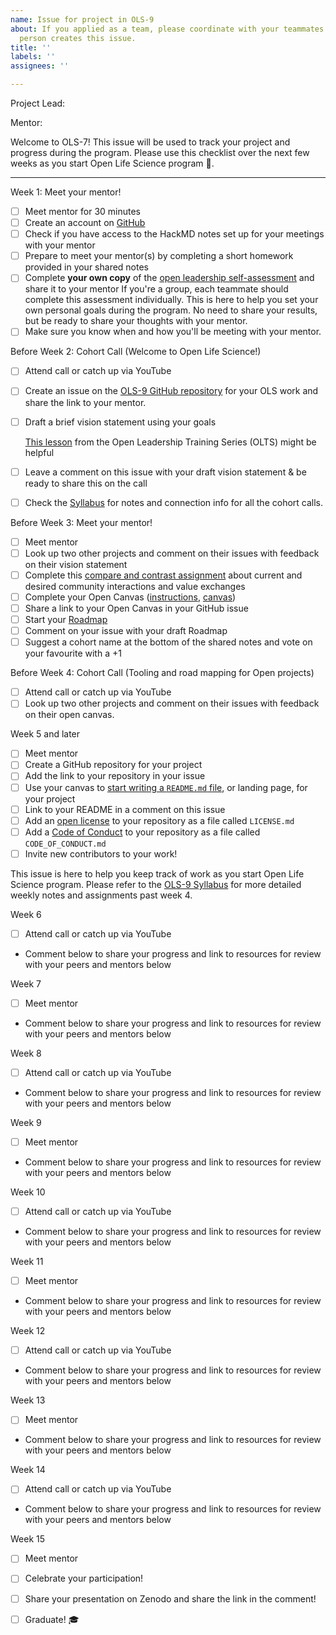 ```yaml
---
name: Issue for project in OLS-9
about: If you applied as a team, please coordinate with your teammates and have one
  person creates this issue.
title: ''
labels: ''
assignees: ''

---
```


<!---
  Create one issue for each project in OLS-9. If you applied as a team, please
  coordinate with your teammates and have one person create this issue.

  Instructions:

  1. Add your project title in the Title field above ^
  2. Add your GitHub username (and your teammates) below --->
Project Lead:

<!---
  3. Add your mentor's GitHub username below --->
Mentor:
<!---
  4. Keep everything below and click 'Submit new issue'  --->

Welcome to OLS-7! This issue will be used to track your project and progress during the program. Please use this checklist over the next few weeks as you start Open Life Science program :tada:.

***

Week 1: Meet your mentor!
- [ ] Meet mentor for 30 minutes 
- [ ] Create an account on [GitHub](https://github.com)
- [ ] Check if you have access to the HackMD notes set up for your meetings with your mentor
- [ ] Prepare to meet your mentor(s) by completing a short homework provided in your shared notes
- [ ] Complete **your own copy** of the [open leadership self-assessment](https://docs.google.com/document/d/1oQgdfj4lPnypAyb9_Ba0Zt7E8J5L6qMvuKwu0wgQsjs/edit?usp=sharing) and share it to your mentor 
  If you're a group, each teammate should complete this assessment individually. This is here to help you set your own personal goals during the program. No need to share your results, but be ready to share your thoughts with your mentor.
- [ ] Make sure you know when and how you'll be meeting with your mentor.

Before Week 2: Cohort Call (Welcome to Open Life Science!)
- [ ] Attend call or catch up via YouTube
- [ ] Create an issue on the [OLS-9 GitHub repository](https://github.com/open-life-science/ols-9/issues/new) for your OLS work and share the link to your mentor.
- [ ] Draft a brief vision statement using your goals

  [This lesson](https://mozilla.github.io/open-leadership-training-series/articles/introduction-to-open-leadership/stating-your-project-vision/) from the Open Leadership Training Series (OLTS) might be helpful

- [ ] Leave a comment on this issue with your draft vision statement & be ready to share this on the call
- [ ] Check the [Syllabus](https://openlifesci.org/ols-9) for notes and connection info for all the cohort calls.

Before Week 3: Meet your mentor!
- [ ] Meet mentor
- [ ] Look up two other projects and comment on their issues with feedback on their vision statement
- [ ] Complete this [compare and contrast assignment](https://docs.google.com/document/d/1ukvqDRIYfvCapVMdE5hWP-0MkLNJ9T65X43O7F336Ac/edit?usp=sharing) about current and desired community interactions and value exchanges
- [ ] Complete your Open Canvas ([instructions](https://mozilla.github.io/open-leadership-training-series/articles/opening-your-project/develop-an-open-project-strategy-with-open-canvas/), [canvas](https://docs.google.com/presentation/d/1MeJo0TyuMg_waLk1J4q9y1aAqKNMuRBlnmxEChSz-cQ/edit?usp=sharing))
- [ ] Share a link to your Open Canvas in your GitHub issue
- [ ] Start your [Roadmap](https://mozilla.github.io/open-leadership-training-series/articles/opening-your-project/start-your-project-roadmap/)
- [ ] Comment on your issue with your draft Roadmap
- [ ] Suggest a cohort name at the bottom of the shared notes and vote on your favourite with a +1

Before Week 4: Cohort Call (Tooling and road mapping for Open projects)
- [ ] Attend call or catch up via YouTube
- [ ] Look up two other projects and comment on their issues with feedback on their open canvas.

Week 5 and later
- [ ] Meet mentor
- [ ] Create a GitHub repository for your project
- [ ] Add the link to your repository in your issue
- [ ] Use your canvas to [start writing a `README.md` file](https://mozilla.github.io/open-leadership-training-series/articles/opening-your-project/write-a-great-project-readme/), or landing page, for your project
- [ ] Link to your README in a comment on this issue
- [ ] Add an [open license](https://mozilla.github.io/open-leadership-training-series/articles/get-your-project-online/sharing-your-work-in-the-open/) to your repository as a file called `LICENSE.md`
- [ ] Add a [Code of Conduct](https://mozilla.github.io/open-leadership-training-series/articles/building-communities-of-contributors/write-a-code-of-conduct/) to your repository as a file called `CODE_OF_CONDUCT.md`
- [ ] Invite new contributors to your work!

This issue is here to help you keep track of work as you start Open Life Science program. Please refer to the [OLS-9 Syllabus](https://openlifesci.org/ols-9) for more detailed weekly notes and assignments past week 4.

Week 6 
- [ ] Attend call or catch up via YouTube
- Comment below to share your progress and link to resources for review with your peers and mentors below

Week 7
- [ ] Meet mentor
- Comment below to share your progress and link to resources for review with your peers and mentors below

Week 8
- [ ] Attend call or catch up via YouTube
- Comment below to share your progress and link to resources for review with your peers and mentors below

Week 9
- [ ] Meet mentor
- Comment below to share your progress and link to resources for review with your peers and mentors below

Week 10
- [ ] Attend call or catch up via YouTube
- Comment below to share your progress and link to resources for review with your peers and mentors below

Week 11
- [ ] Meet mentor
- Comment below to share your progress and link to resources for review with your peers and mentors below

Week 12
- [ ] Attend call or catch up via YouTube
- Comment below to share your progress and link to resources for review with your peers and mentors below

Week 13
- [ ] Meet mentor
- Comment below to share your progress and link to resources for review with your peers and mentors below

Week 14
- [ ] Attend call or catch up via YouTube
- Comment below to share your progress and link to resources for review with your peers and mentors below

Week 15
- [ ] Meet mentor
- [ ] Celebrate your participation!
- [ ] Share your presentation on Zenodo and share the link in the comment!

- [ ] Graduate! 🎓
